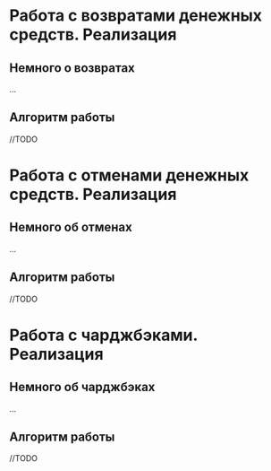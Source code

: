 # Работа с возвратами денежных средств. Реализация

## Немного о возвратах

...

## Алгоритм работы

//TODO

# Работа с отменами денежных средств. Реализация

## Немного об отменах

...

## Алгоритм работы

//TODO

# Работа с чарджбэками. Реализация

## Немного об чарджбэках

...

## Алгоритм работы

//TODO